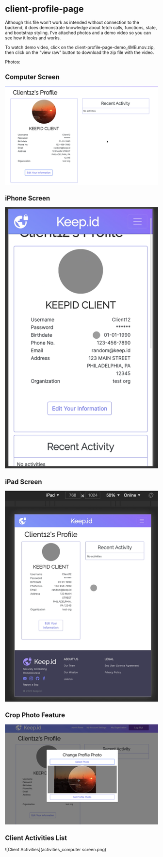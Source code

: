 # client-profile-page

Although this file won't work as intended without connection to the backend, it does demonstrate knowledge about fetch calls, functions, state, and bootstrap styling.
I've attached photos and a demo video so you can see how it looks and works. 

To watch demo video, click on the client-profile-page-demo_4MB.mov.zip, then click on the "view raw" button to download the zip file with the video. 

Photos:
## Computer Screen
![Computer Screen](computer.png)
## iPhone Screen
![iPhone Screen](iPhone_screen.png)
## iPad Screen
![iPad Screen](iPad_screen.png)
## Crop Photo Feature
![Crop Photo Feature](cropper.png)
## Client Activities List
![Client Activities](activities_computer screen.png)
